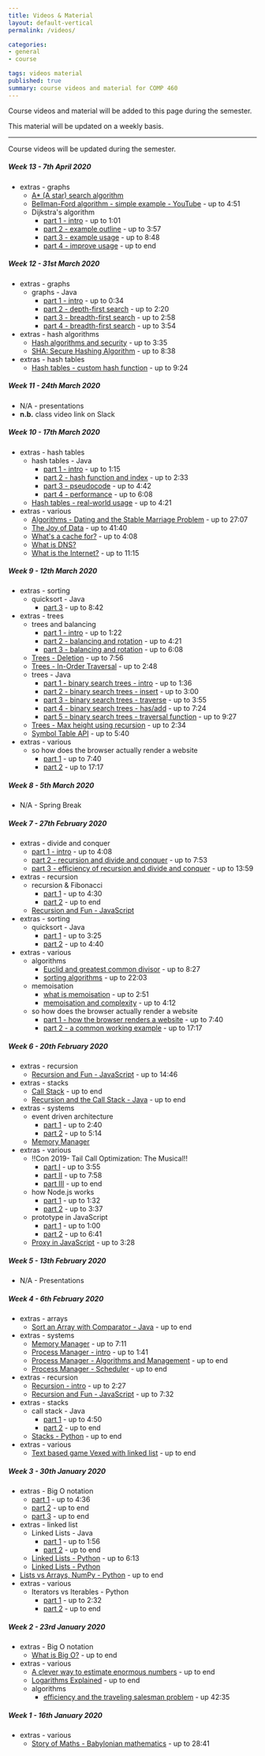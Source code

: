 ```yaml
---
title: Videos & Material
layout: default-vertical
permalink: /videos/

categories:
- general
- course

tags: videos material
published: true
summary: course videos and material for COMP 460
---
```


Course videos and material will be added to this page during the semester.

This material will be updated on a weekly basis.

***

Course videos will be updated during the semester.

##### Week 13 - 7th April 2020

  * extras - graphs
    * [A* (A star) search algorithm](https://www.youtube.com/watch?v=ySN5Wnu88nE)
    * [Bellman-Ford algorithm - simple example - YouTube](https://www.youtube.com/watch?v=obWXjtg0L64) - up to 4:51
    * Dijkstra's algorithm
      * [part 1 - intro](https://youtu.be/GazC3A4OQTE) - up to 1:01
      * [part 2 - example outline](https://youtu.be/GazC3A4OQTE?t=62) - up to 3:57
      * [part 3 - example usage](https://youtu.be/GazC3A4OQTE?t=237) - up to 8:48
      * [part 4 - improve usage](https://youtu.be/GazC3A4OQTE?t=527) - up to end

##### Week 12 - 31st March 2020

  * extras - graphs
    * graphs - Java
      * [part 1 - intro](https://youtu.be/zaBhtODEL0w?t=8) - up to 0:34
      * [part 2 - depth-first search](https://youtu.be/zaBhtODEL0w?t=36) - up to 2:20
      * [part 3 - breadth-first search](https://youtu.be/zaBhtODEL0w?t=140) - up to 2:58
      * [part 4 - breadth-first search](https://youtu.be/zaBhtODEL0w?t=176) - up to 3:54
  * extras - hash algorithms
    * [Hash algorithms and security](https://youtu.be/b4b8ktEV4Bg?t=74) - up to 3:35
    * [SHA: Secure Hashing Algorithm](https://youtu.be/DMtFhACPnTY?t=57) - up to 8:38
  * extras - hash tables
    * [Hash tables - custom hash function](https://youtu.be/sTkWBIUH3Eo?t=448) - up to 9:24

##### Week 11 - 24th March 2020

  * N/A - presentations
  * **n.b.** class video link on Slack

##### Week 10 - 17th March 2020
  <!-- * course - []() -->
  * extras - hash tables
    * hash tables - Java
      * [part 1 - intro](https://youtu.be/shs0KM3wKv8?t=7) - up to 1:15
      * [part 2 - hash function and index](https://youtu.be/shs0KM3wKv8?t=75) - up to 2:33
      * [part 3 - pseudocode](https://youtu.be/shs0KM3wKv8?t=228) - up to 4:42
      * [part 4 - performance](https://youtu.be/shs0KM3wKv8?t=282) - up to 6:08
    * [Hash tables - real-world usage](https://youtu.be/sTkWBIUH3Eo?t=144) - up to 4:21
  * extras - various
    * [Algorithms - Dating and the Stable Marriage Problem](https://youtu.be/Q9HjeFD62Uk?t=1337) - up to 27:07
    * [The Joy of Data](https://youtu.be/l6oKriR-RjM?t=2059) - up to 41:40
    * [What's a cache for?](https://youtu.be/6JpLD3PUAZk?t=74) - up to 4:08
    * [What is DNS?](https://youtu.be/HsQOWfc3Wic?t=7)
    * [What is the Internet?](https://youtu.be/XE_FPEFpHt4?t=308) - up to 11:15

##### Week 9 - 12th March 2020

  * extras - sorting 
    * quicksort - Java
      * [part 3](https://youtu.be/SLauY6PpjW4?t=281) - up to 8:42
  * extras - trees
    * trees and balancing
      * [part 1 - intro](https://youtu.be/q4fnJZr8ztY?t=13) - up to 1:22
      * [part 2 - balancing and rotation](https://youtu.be/q4fnJZr8ztY?t=81) - up to 4:21
      * [part 3 - balancing and rotation](https://youtu.be/q4fnJZr8ztY?t=262) - up to 6:08
    * [Trees - Deletion](https://youtu.be/g4y2h70D6Nk?t=32) - up to 7:56
    * [Trees - In-Order Traversal](https://youtu.be/5dySuyZf9Qg?t=4) - up to 2:48
    * trees - Java
      * [part 1 - binary search trees - intro](https://youtu.be/oSWTXtMglKE?t=22) - up to 1:36
      * [part 2 - binary search trees - insert](https://youtu.be/oSWTXtMglKE?t=97) - up to 3:00
      * [part 3 - binary search trees - traverse](https://youtu.be/oSWTXtMglKE?t=179) - up to 3:55
      * [part 4 - binary search trees - has/add](https://youtu.be/oSWTXtMglKE?t=240) - up to 7:24
      * [part 5 - binary search trees - traversal function](https://youtu.be/oSWTXtMglKE?t=444) - up to 9:27
    * [Trees - Max height using recursion](https://youtu.be/YT1994beXn0?t=3) - up to 2:34
    * [Symbol Table API](https://youtu.be/ZmBIA0E7t6s?t=30) - up to 5:40
  * extras - various
    * so how does the browser actually render a website
      * [part 1](https://youtu.be/SmE4OwHztCc?t=155) - up to 7:40
      * [part 2](https://youtu.be/SmE4OwHztCc?t=660) - up to 17:17

##### Week 8 - 5th March 2020

* N/A - Spring Break

##### Week 7 - 27th February 2020

  * extras - divide and conquer
    * [part 1 - intro](https://youtu.be/11V7Ik0IBHU?t=65) - up to 4:08
    * [part 2 - recursion and divide and conquer](https://youtu.be/11V7Ik0IBHU?t=279) - up to 7:53
    * [part 3 - efficiency of recursion and divide and conquer](https://youtu.be/11V7Ik0IBHU?t=480) - up to 13:59
  * extras - recursion
    * recursion & Fibonacci
      * [part 1](https://youtu.be/KEEKn7Me-ms?t=148) - up to 4:30
      * [part 2](https://youtu.be/KEEKn7Me-ms?t=270) - up to end
    * [Recursion and Fun - JavaScript](https://youtu.be/k7-N8R0-KY4)
  * extras - sorting 
    * quicksort - Java
      * [part 1](https://youtu.be/SLauY6PpjW4?t=10) - up to 3:25
      * [part 2](https://youtu.be/SLauY6PpjW4?t=205) - up to 4:40
  * extras - various
    * algorithms
      * [Euclid and greatest common divisor](https://youtu.be/Q9HjeFD62Uk?t=321) - up to 8:27
      * [sorting algorithms](https://youtu.be/Q9HjeFD62Uk?t=880) - up to 22:03
    * memoisation
      * [what is memoisation](https://youtu.be/P8Xa2BitN3I&t=18s?t=13) - up to 2:51
      * [memoisation and complexity](https://youtu.be/P8Xa2BitN3I&t=18s?t=172) - up to 4:12
    * so how does the browser actually render a website
      * [part 1 - how the browser renders a website](https://youtu.be/SmE4OwHztCc?t=115) - up to 7:40
      * [part 2 - a common working example](https://youtu.be/SmE4OwHztCc?t=660) - up to 17:17

##### Week 6 - 20th February 2020

  * extras - recursion
    * [Recursion and Fun - JavaScript](https://youtu.be/k7-N8R0-KY4?t=630) - up to 14:46
  * extras - stacks
    * [Call Stack](https://youtu.be/Q2sFmqvpBe0?t=290) - up to end
    * [Recursion and the Call Stack - Java](https://youtu.be/jRcll9qY6b0?t=38) - up to end
  * extras - systems
    * event driven architecture
      * [part 1](https://youtu.be/XohG9yQe3Ps?t=38) - up to 2:40
      * [part 2](https://youtu.be/XohG9yQe3Ps?t=160) - up to 5:14
    * [Memory Manager](https://youtu.be/qdkxXygc3rE)
  * extras - various
    * !!Con 2019- Tail Call Optimization: The Musical!!
      * [part I](https://youtu.be/-PX0BV9hGZY?t=19) - up to 3:55
      * [part II](https://youtu.be/-PX0BV9hGZY?t=240) - up to 7:58
      * [part III](https://youtu.be/-PX0BV9hGZY?t=480) - up to end
    * how Node.js works
      * [part 1](https://youtu.be/jOupHNvDIq8?t=3) - up to 1:32
      * [part 2](https://youtu.be/jOupHNvDIq8?t=95) - up to 3:37
    * prototype in JavaScript
      * [part 1](https://youtu.be/riDVvXZ_Kb4?t=13) - up to 1:00
      * [part 2](https://youtu.be/riDVvXZ_Kb4?t=60) - up to 6:41
    * [Proxy in JavaScript](https://youtu.be/KJ3uYyUp-yo?t=3) - up to 3:28

##### Week 5 - 13th February 2020

* N/A - Presentations

##### Week 4 - 6th February 2020

  * extras - arrays
    * [Sort an Array with Comparator - Java](https://youtu.be/SzzSwvQfKyk?t=7) - up to end
  * extras - systems
    * [Memory Manager](https://youtu.be/qdkxXygc3rE?t=374) - up to 7:11
    * [Process Manager - intro](https://youtu.be/bS3QuOQgUu8) - up to 1:41
    * [Process Manager - Algorithms and Management](https://youtu.be/7FRW4iGjLrc) - up to end
    * [Process Manager - Scheduler](https://youtu.be/bS3QuOQgUu8?t=102) - up to end
  * extras - recursion
    * [Recursion - intro](https://youtu.be/KEEKn7Me-ms?t=6) - up to 2:27
    * [Recursion and Fun - JavaScript](https://youtu.be/k7-N8R0-KY4?t=360) - up to 7:32
  * extras - stacks
    * call stack - Java
      * [part 1](https://youtu.be/jRcll9qY6b0) - up to 4:50
      * [part 2](https://youtu.be/jRcll9qY6b0?t=290) - up to end
    * [Stacks - Python](https://youtu.be/NKmasqr_Xkw?t=40) - up to end
  * extras - various
    * [Text based game Vexed with linked list](https://youtu.be/l96Txo9XDkY) - up to end

##### Week 3 - 30th January 2020

  * extras - Big O notation
    * [part 1](https://youtu.be/v4cd1O4zkGw?t=194) - up to 4:36
    * [part 2](https://youtu.be/v4cd1O4zkGw?t=9) - up to end
    * [part 3](https://youtu.be/v4cd1O4zkGw?t=277) - up to end
  * extras - linked list
    * Linked Lists - Java
      * [part 1](https://youtu.be/njTh_OwMljA?t=5) - up to 1:56
      * [part 2](https://youtu.be/njTh_OwMljA?t=118) - up to end
    * [Linked Lists - Python](https://youtu.be/6r62JV_V9SU?t=14) - up to 6:13
    * [Linked Lists - Python](https://youtu.be/6r62JV_V9SU)
  * [Lists vs Arrays, NumPy - Python](https://youtu.be/BrZ5OoYzfN8?t=17) - up to end
  * extras - various
    * Iterators vs Iterables - Python
      * [part 1](https://youtu.be/vtmiYo_600M?t=19) - up to 2:32
      * [part 2](https://youtu.be/vtmiYo_600M?t=152) - up to end

##### Week 2 - 23rd January 2020

  * extras - Big O notation
    * [What is Big O?](https://youtu.be/MyeV2_tGqvw) - up to end
  * extras - various
    * [A clever way to estimate enormous numbers](https://youtu.be/0YzvupOX8Is?t=110) - up to end
    * [Logarithms Explained](https://youtu.be/zzu2POfYv0Y) - up to end
    * algorithms
      * [efficiency and the traveling salesman problem](https://youtu.be/Q9HjeFD62Uk?t=1940) - up 42:35

##### Week 1 - 16th January 2020

  * extras - various
    * [Story of Maths - Babylonian mathematics](https://youtu.be/pb0MSMGSIeY?t=1271) - up to 28:41 
 